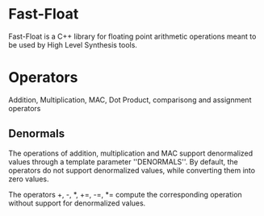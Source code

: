 # Fast-Float
Fast-Float is a C++ library for floating point arithmetic operations meant to be used by High Level Synthesis tools.

# Operators

Addition, Multiplication, MAC, Dot Product, comparisong and assignment operators

## Denormals
The operations of addition, multiplication and MAC support denormalized values through a template parameter ''DENORMALS''. By default, the operators do not support denormalized values, while converting them into zero values.

The operators +, -, *, +=, -=, *= compute the corresponding operation without support for denormalized values.